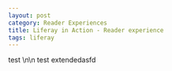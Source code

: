 ```yaml
---
layout: post
category: Reader Experiences
title: Liferay in Action - Reader experience
tags: liferay
---
```


test
\n\n
test extendedasfd